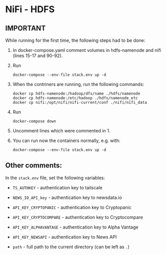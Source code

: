 # NiFi - HDFS

## IMPORTANT

While running for the first time, the following steps had to be done:

1. In docker-compose.yaml comment volumes in hdfs-namenode and nifi (lines 15-17 and 90-92).

2. Run

    ```
    docker-compose --env-file stack.env up -d
    ```

3. When the contriners are running, run the following commands:

    ```
    docker cp hdfs-namenode:/hadoop/dfs/name ./hdfs/namenode
    docker cp hdfs-namenode:/etc/hadoop ./hdfs/namenode_etc
    docker cp nifi:/opt/nifi/nifi-current/conf ./nifi/nifi_data
    ```

4. Run

    ```
    docker-compose down
    ```

5. Uncomment lines which were commented in 1.

6. You can run now the containers normally, e.g. with:

    ```
    docker-compose --env-file stack.env up -d
    ```

## Other comments:

In the `stack.env` file, set the following variables:

* `TS_AUTHKEY` - authentication key to tailscale

* `NEWS_IO_API_key` - authentication key to newsdata.io

* `API_KEY_CRYPTOPANIC` - authentication key to Cryptopanic

* `API_KEY_CRYPTOCOMPARE` - authentication key to Cryptocompare

* `API_KEY_ALPHAVANTAGE` - authentication key to Alpha Vantage

* `API_KEY_NEWSAPI` - authentication key to News API

* `path` - full path to the current directory (can be left as `.`)
